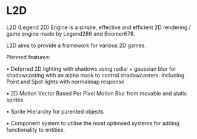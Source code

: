 # L2D
L2D (Legend 2D) Engine is a simple, effective and efficient 2D rendering / game engine made by Legend286 and Boomer678.

L2D aims to provide a framework for various 2D games.

Planned features:

• Deferred 2D lighting with shadows using radial + gaussian blur for shadowcasting with an alpha mask to control shadowcasters. Including Point and Spot lights with normalmap response

• 2D Motion Vector Based Per Pixel Motion Blur from movable and static sprites.

• Sprite Hierarchy for parented objects

• Component system to utilise the most optimsed systems for adding functionality to entities.
